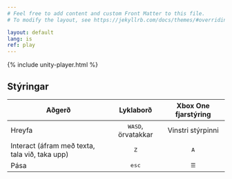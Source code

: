 ```yaml
---
# Feel free to add content and custom Front Matter to this file.
# To modify the layout, see https://jekyllrb.com/docs/themes/#overriding-theme-defaults

layout: default
lang: is
ref: play
---
```


{% include unity-player.html %}

## Stýringar

| Aðgerð                                         |          Lyklaborð          | Xbox One fjarstýring |
| ---------------------------------------------- | :-------------------------: | :------------------: |
| Hreyfa                                         | <kbd>WASD</kbd>, örvatakkar |  Vinstri stýrpinni   |
| Interact (áfram með texta, tala við, taka upp) |        <kbd>Z</kbd>         |     <kbd>A</kbd>     |
| Pása                                           |       <kbd>esc</kbd>        |  <kbd>&#9776;</kbd>  |
